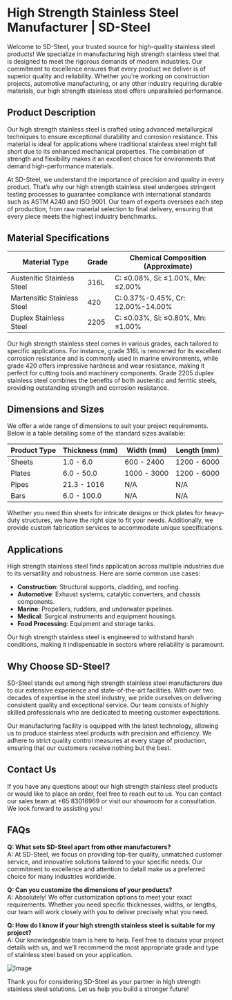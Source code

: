 # High Strength Stainless Steel Manufacturer | SD-Steel

Welcome to SD-Steel, your trusted source for high-quality stainless steel products! We specialize in manufacturing high strength stainless steel that is designed to meet the rigorous demands of modern industries. Our commitment to excellence ensures that every product we deliver is of superior quality and reliability. Whether you're working on construction projects, automotive manufacturing, or any other industry requiring durable materials, our high strength stainless steel offers unparalleled performance.

## Product Description

Our high strength stainless steel is crafted using advanced metallurgical techniques to ensure exceptional durability and corrosion resistance. This material is ideal for applications where traditional stainless steel might fall short due to its enhanced mechanical properties. The combination of strength and flexibility makes it an excellent choice for environments that demand high-performance materials. 

At SD-Steel, we understand the importance of precision and quality in every product. That’s why our high strength stainless steel undergoes stringent testing processes to guarantee compliance with international standards such as ASTM A240 and ISO 9001. Our team of experts oversees each step of production, from raw material selection to final delivery, ensuring that every piece meets the highest industry benchmarks.

## Material Specifications

| **Material Type**       | **Grade**         | **Chemical Composition (Approximate)** |
|--------------------------|-------------------|----------------------------------------|
| Austenitic Stainless Steel | 316L              | C: ≤0.08%, Si: ≤1.00%, Mn: ≤2.00%      |
| Martensitic Stainless Steel | 420                | C: 0.37%-0.45%, Cr: 12.00%-14.00%     |
| Duplex Stainless Steel    | 2205               | C: ≤0.03%, Si: ≤0.80%, Mn: ≤1.00%      |

Our high strength stainless steel comes in various grades, each tailored to specific applications. For instance, grade 316L is renowned for its excellent corrosion resistance and is commonly used in marine environments, while grade 420 offers impressive hardness and wear resistance, making it perfect for cutting tools and machinery components. Grade 2205 duplex stainless steel combines the benefits of both austenitic and ferritic steels, providing outstanding strength and corrosion resistance.

## Dimensions and Sizes

We offer a wide range of dimensions to suit your project requirements. Below is a table detailing some of the standard sizes available:

| **Product Type**           | **Thickness (mm)** | **Width (mm)** | **Length (mm)** |
|----------------------------|--------------------|----------------|-----------------|
| Sheets                     | 1.0 - 6.0         | 600 - 2400     | 1200 - 6000     |
| Plates                     | 6.0 - 50.0        | 1000 - 3000    | 1200 - 6000     |
| Pipes                      | 21.3 - 1016       | N/A            | N/A             |
| Bars                       | 6.0 - 100.0       | N/A            | N/A             |

Whether you need thin sheets for intricate designs or thick plates for heavy-duty structures, we have the right size to fit your needs. Additionally, we provide custom fabrication services to accommodate unique specifications.

## Applications

High strength stainless steel finds application across multiple industries due to its versatility and robustness. Here are some common use cases:

- **Construction**: Structural supports, cladding, and roofing.
- **Automotive**: Exhaust systems, catalytic converters, and chassis components.
- **Marine**: Propellers, rudders, and underwater pipelines.
- **Medical**: Surgical instruments and equipment housings.
- **Food Processing**: Equipment and storage tanks.

Our high strength stainless steel is engineered to withstand harsh conditions, making it indispensable in sectors where reliability is paramount.

## Why Choose SD-Steel?

SD-Steel stands out among high strength stainless steel manufacturers due to our extensive experience and state-of-the-art facilities. With over two decades of expertise in the steel industry, we pride ourselves on delivering consistent quality and exceptional service. Our team consists of highly skilled professionals who are dedicated to meeting customer expectations.

Our manufacturing facility is equipped with the latest technology, allowing us to produce stainless steel products with precision and efficiency. We adhere to strict quality control measures at every stage of production, ensuring that our customers receive nothing but the best.

## Contact Us

If you have any questions about our high strength stainless steel products or would like to place an order, feel free to reach out to us. You can contact our sales team at +65 83016969 or visit our showroom for a consultation. We look forward to assisting you!

## FAQs

**Q: What sets SD-Steel apart from other manufacturers?**  
A: At SD-Steel, we focus on providing top-tier quality, unmatched customer service, and innovative solutions tailored to your specific needs. Our commitment to excellence and attention to detail make us a preferred choice for many industries worldwide.

**Q: Can you customize the dimensions of your products?**  
A: Absolutely! We offer customization options to meet your exact requirements. Whether you need specific thicknesses, widths, or lengths, our team will work closely with you to deliver precisely what you need.

**Q: How do I know if your high strength stainless steel is suitable for my project?**  
A: Our knowledgeable team is here to help. Feel free to discuss your project details with us, and we’ll recommend the most appropriate grade and type of stainless steel based on your application.

![Image](https://github.com/user-attachments/assets/2567258e-e124-4816-932d-1809bd27ef0b)

Thank you for considering SD-Steel as your partner in high strength stainless steel solutions. Let us help you build a stronger future!